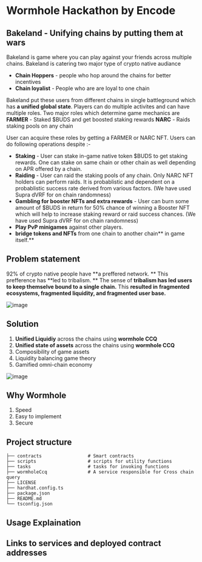 # Wormhole Hackathon by Encode
  
## Bakeland - Unifying chains by putting them at wars
Bakeland is game where you can play against your friends across multiple chains. Bakeland is catering two major type of crypto native audiance
  - **Chain Hoppers** - people who hop around the chains for better incentives
  - **Chain loyalist** - People who are are loyal to one chain

Bakeland put these users from different chains in single battleground which has **a unified global state**. Players can do multiple activites and can have multiple roles. Two major roles which determine game mechanics are
  **FARMER** - Staked $BUDS and get boosted staking rewards
  **NARC** - Raids staking pools on any chain
  
User can acquire these roles by getting a FARMER or NARC NFT. Users can do following operations despite :-
  - **Staking** - User can stake in-game native token $BUDS to get staking rewards. One can stake on same chain or other chain as well depending on APR           offered by a chain.
  - **Raiding** - User can raid the staking pools of any chain. Only NARC NFT holders can perform raids. It is probablistic and dependent on a probablistic       success rate derived from various factors. (We have used Supra dVRF for on chain randomness)
  - **Gambling for booster NFTs and extra rewards** - User can burn some amount of $BUDS in return for 50% chance of winning a Booster NFT which will help       to increase staking reward or raid success chances. (We have used Supra dVRF for on chain randomness)
  - **Play PvP minigames** against other players.
  - **bridge tokens and NFTs** from one chain to another chain** in game itself.**
  
## Problem statement 
  92% of crypto native people have **a preffered network. **
  This prefference has **led to tribalism. **
  The sense of **tribalism has led users to keep themselve bound to a single chain.** 
  This **resulted in** **fragmented ecosystems, fragmented liquidity, and fragmented user base.**  

  ![image](https://github.com/user-attachments/assets/cd3705f6-3f35-41f6-b518-aa9eb93e0916)

  
## Solution
  1. **Unified Liquidiy** across the chains using **wormhole CCQ**
  2. **Unified state of assets** across the chains using **wormhole CCQ**
  3. Composibility of game assets
  4. Liquidity balancing game theory
  5. Gamified omni-chain economy

  ![image](https://github.com/user-attachments/assets/ca488a8d-f565-472d-b7bc-2d3e6fb2ffa6)

## Why Wormhole
  1. Speed
  2. Easy to implement
  3. Secure

## Project structure
    ├── contracts                 # Smart contracts
    ├── scripts                   # scripts for utility functions
    ├── tasks                     # tasks for invoking functions
    ├── wormholeCcq               # A service responsible for Cross chain query 
    ├── LICENSE
    ├── hardhat.config.ts  
    ├── package.json
    ├── README.md
    └── tsconfig.json

## Usage Explaination

## Links to services and deployed contract addresses
